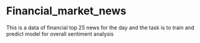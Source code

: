 # Financial_market_news
This is a data of financial top 25 news for the day and the task is to train and predict model for overall sentiment analysis
